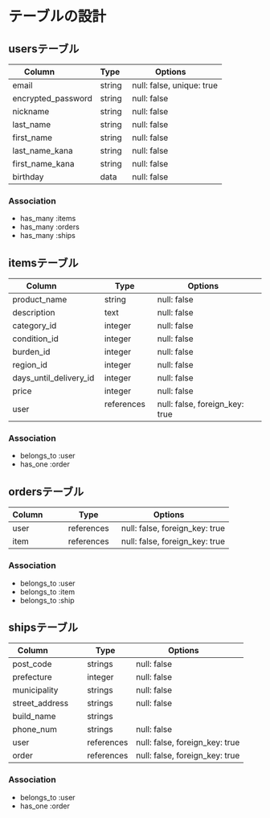 # テーブルの設計

## usersテーブル
| Column             | Type   | Options     |
| ------------------ | ------ | ----------- |
| email              | string | null: false, unique: true |
| encrypted_password | string | null: false |
| nickname           | string | null: false |
| last_name          | string | null: false |
| first_name         | string | null: false |
| last_name_kana     | string | null: false |
| first_name_kana    | string | null: false |
| birthday           | data   | null: false |

### Association
- has_many :items
- has_many :orders
- has_many :ships

## itemsテーブル
| Column                 | Type    | Options     |
| ---------------------- | ------- | ----------- |
| product_name           | string  | null: false |
| description            | text    | null: false |
| category_id            | integer | null: false | (ActiveHash)
| condition_id           | integer | null: false | (ActiveHash)
| burden_id              | integer | null: false | (ActiveHash)
| region_id              | integer | null: false | (ActiveHash)
| days_until_delivery_id | integer | null: false | (ActiveHash)
| price                  | integer | null: false |
| user                   | references  | null: false, foreign_key: true |

### Association

- belongs_to :user
- has_one :order 

## ordersテーブル
| Column          | Type   | Options     |
| --------------- | ------ | ----------- |
| user            | references  | null: false, foreign_key: true |
| item            | references  | null: false, foreign_key: true |

### Association
- belongs_to :user
- belongs_to :item
- belongs_to :ship

## shipsテーブル
| Column             | Type    | Options     |
| ------------------ | ------- | ----------- |
| post_code          | strings | null: false |
| prefecture         | integer | null: false |
| municipality       | strings | null: false |
| street_address     | strings | null: false |
| build_name         | strings |             |
| phone_num          | strings | null: false |
| user               | references | null: false, foreign_key: true |
| order              | references | null: false, foreign_key: true |

### Association
- belongs_to :user
- has_one :order

